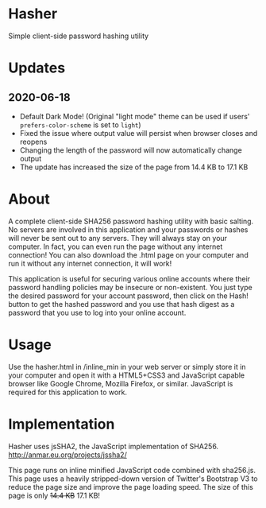 # Hasher
Simple client-side password hashing utility

# Updates

## 2020-06-18
- Default Dark Mode! (Original "light mode" theme can be used if users' `prefers-color-scheme` is set to `light`)
- Fixed the issue where output value will persist when browser closes and reopens
- Changing the length of the password will now automatically change output
- The update has increased the size of the page from 14.4 KB to 17.1 KB

# About
A complete client-side SHA256 password hashing utility with basic salting. No servers are involved in this application and your passwords or hashes will never be sent out to any servers. They will always stay on your computer. In fact, you can even run the page without any internet connection! You can also download the .html page on your computer and run it without any internet connection, it will work!

This application is useful for securing various online accounts where their password handling policies may be insecure or non-existent. You just type the desired password for your account password, then click on the Hash! button to get the hashed password and you use that hash digest as a password that you use to log into your online account.

# Usage
Use the hasher.html in /inline_min in your web server or simply store it in your computer and open it with a HTML5+CSS3 and JavaScript capable browser like Google Chrome, Mozilla Firefox, or similar. JavaScript is required for this application to work.

# Implementation
Hasher uses jsSHA2, the JavaScript implementation of SHA256. http://anmar.eu.org/projects/jssha2/

This page runs on inline minified JavaScript code combined with sha256.js. This page uses a heavily stripped-down version of Twitter's Bootstrap V3 to reduce the page size and improve the page loading speed. The size of this page is only ~~14.4 KB~~ 17.1 KB!
